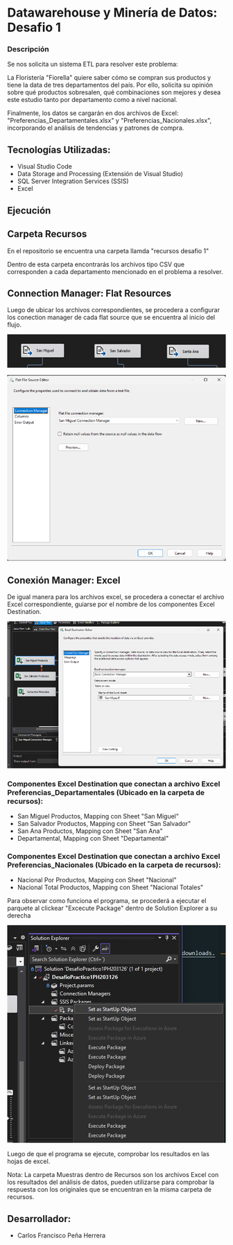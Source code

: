 # Datawarehouse y Minería de Datos: Desafio 1
### Descripción

Se nos solicita un sistema ETL para resolver este problema:

La Floristería "Fiorella" quiere saber cómo se compran sus productos y tiene la data de tres departamentos del país. Por ello, solicita su opinión sobre qué productos sobresalen, qué combinaciones son mejores y desea este estudio tanto por departamento como a nivel nacional.

Finalmente, los datos se cargarán en dos archivos de Excel: "Preferencias_Departamentales.xlsx" y "Preferencias_Nacionales.xlsx", incorporando el análisis de tendencias y patrones de compra.


## Tecnologías Utilizadas:
* Visual Studio Code
* Data Storage and Processing (Extensión de Visual Studio)
* SQL Server Integration Services (SSIS)
* Excel

## Ejecución

## Carpeta Recursos
En el repositorio se encuentra una carpeta llamda "recursos desafio 1"

Dentro de esta carpeta encontrarás los archivos tipo CSV que corresponden a cada departamento mencionado en el problema a resolver.

## Connection Manager: Flat Resources
Luego de ubicar los archivos correspondientes, se procedera a configurar los conection manager de cada flat source que se encuentra al inicio del flujo.

![alt text](image.png)

![alt text](image-1.png)

## Conexión Manager: Excel
De igual manera para los archivos excel, se procedera a conectar el archivo Excel correspondiente, guiarse por el nombre de los componentes Excel Destination.

![alt text](image-2.png)


### Componentes Excel Destination que conectan a archivo Excel Preferencias_Departamentales (Ubicado en la carpeta de recursos):

* San Miguel Productos, Mapping con Sheet "San Miguel"
* San Salvador Productos, Mapping con Sheet "San Salvador"
* San Ana Productos, Mapping con Sheet "San Ana"
* Departamental, Mapping con Sheet "Departamental"

### Componentes Excel Destination que conectan a archivo Excel Preferencias_Nacionales (Ubicado en la carpeta de recursos):

* Nacional Por Productos, Mapping con Sheet "Nacional"
* Nacional Total Productos, Mapping con Sheet "Nacional Totales"

Para observar como funciona el programa, se procederá a ejecutar el parquete al clickear 
"Excecute Package" dentro de Solution Explorer a su derecha

![alt text](image-3.png)

Luego de que el programa se ejecute, comprobar los resultados en las hojas de excel.

Nota: La carpeta Muestras dentro de Recursos son los archivos Excel con los resultados del análisis de datos, pueden utilizarse para comprobar la respuesta con los originales que se encuentran en la misma carpeta de recursos.

## Desarrollador:
* Carlos Francisco Peña Herrera